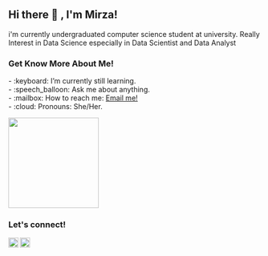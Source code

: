 ## <strong>Hi there :wave: , I'm Mirza!</strong>
i'm currently undergraduated computer science student at university. Really Interest in Data Science especially in Data Scientist and Data Analyst

### <strong>Get Know More About Me!</strong>
<p>
    - :keyboard: I’m currently still learning. </br>
    - :speech_balloon: Ask me about anything.</br>
    - :mailbox: How to reach me: <a href="mailto:mirzaumayroh@gmail.com">Email me!</a>  </br>
    - :cloud: Pronouns: She/Her. </br>
<p>
    
<p>
    <img src="https://github-readme-stats.vercel.app/api/top-langs/?username=mrza12&layout=compact" height=180 />
</p>
 
### <strong>Let's connect!</strong>
<a href="https://www.linkedin.com/in/mirzaalaydaumayroh/">
  <img align="left" alt="Goo's Blog" width="20px" src="https://simpleicons.now.sh/blogger/495f7e" />
</a>
<a href="https://www.instagram.com/yours/">
  <img align="left" alt="Goo's Instagram" width="20px" src="https://simpleicons.now.sh/instagram/495f7e" />
</a>
